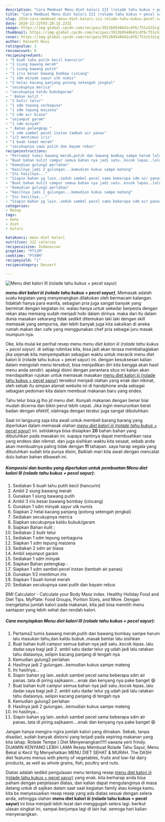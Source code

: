 ```yaml
---
description: "Cara Membuat Menu diet kalori III (rolade tahu kukus + pecel sayur), Lezat Sekali"
title: "Cara Membuat Menu diet kalori III (rolade tahu kukus + pecel sayur), Lezat Sekali"
slug: 1554-cara-membuat-menu-diet-kalori-iii-rolade-tahu-kukus-pecel-sayur-lezat-sekali
date: 2020-11-22T03:28:15.233Z
image: https://img-global.cpcdn.com/recipes/3913b9548b41cdf6/751x532cq70/menu-diet-kalori-iii-rolade-tahu-kukus-pecel-sayur-foto-resep-utama.jpg
thumbnail: https://img-global.cpcdn.com/recipes/3913b9548b41cdf6/751x532cq70/menu-diet-kalori-iii-rolade-tahu-kukus-pecel-sayur-foto-resep-utama.jpg
cover: https://img-global.cpcdn.com/recipes/3913b9548b41cdf6/751x532cq70/menu-diet-kalori-iii-rolade-tahu-kukus-pecel-sayur-foto-resep-utama.jpg
author: Kenneth Ross
ratingvalue: 3
reviewcount: 9
recipeingredient:
- "5 buah tahu putih kecil hancurin"
- "2 siung bawang merah"
- "1 siung bawang putih"
- "3 iris besar bawang bombay cincang"
- "1 sdm minyak sayur utk numis"
- "2 helai kacang panjang potong setengah jengkal"
- "secukupnya merica"
- "secukupnya kaldu bubukgaram"
- " Bahan kulit "
- "2 butir telur"
- "1 sdm tepung serbaguna"
- "1 sdm tepung maizena"
- "2 sdm air biasa"
- "sejumput garam"
- "1 sdm minyak"
- " Bahan pelengkap "
- "1 sdm sambel pecel instan tambah air panas"
- "1/2 mentimun iris"
- "1 buah tomat merah"
- "secukupnya sawi putih dan bayam rebus"
recipeinstructions:
- "Pertama2 tumis bawang merah,putih dan bawang bombay sampe harum lalu masukan tahu,dan kaldu bubuk..masak bentar lalu sisihkan"
- "Buat bahan kulit campur semua bahan nya jadi satu..kocok lepas..lalu dadar.saya bagi jadi 2. ambil satu dadar telur yg udah jadi lalu ratakan tahu diatasnya, selipin kacang panjang di tengah nya"
- "Kemudian gulung2 perlahan"
- "Hasilnya jadi 2 gulungan...kemudian kukus sampe mateng"
- "Ini hasilnya..."
- "Siapin bahan yg lain..seduh sambel pecel sama beberapa sdm air panas..tata di piring.sajikaann....enak dan kenyang nya pake banget 😄"
- "Buat bahan kulit campur semua bahan nya jadi satu..kocok lepas..lalu dadar.saya bagi jadi 2. ambil satu dadar telur yg udah jadi lalu ratakan tahu diatasnya, selipin kacang panjang di tengah nya"
- "Kemudian gulung2 perlahan"
- "Hasilnya jadi 2 gulungan...kemudian kukus sampe mateng"
- "Ini hasilnya..."
- "Siapin bahan yg lain..seduh sambel pecel sama beberapa sdm air panas..tata di piring.sajikaann....enak dan kenyang nya pake banget 😄"
categories:
- Resep
tags:
- menu
- diet
- kalori

katakunci: menu diet kalori 
nutrition: 222 calories
recipecuisine: Indonesian
preptime: "PT11M"
cooktime: "PT49M"
recipeyield: "1"
recipecategory: Dessert

---
```



![Menu diet kalori III (rolade tahu kukus + pecel sayur)](https://img-global.cpcdn.com/recipes/3913b9548b41cdf6/751x532cq70/menu-diet-kalori-iii-rolade-tahu-kukus-pecel-sayur-foto-resep-utama.jpg)

<b><i>menu diet kalori iii (rolade tahu kukus + pecel sayur)</i></b>, Memasak adalah suatu kegiatan yang menyenangkan dilakukan oleh bermacam kalangan. tidaklah hanya para wanita, sebagian pria juga sangat banyak yang berminat dengan kegiatan ini. walau hanya untuk sekedar berpesta dengan rekan atau memang sudah menjadi hobi dalam dirinya. maka dari itu dalam dunia masakan sekarang tidak sedikit ditemukan laki laki dengan skill memasak yang sempurna, dan lebih banyak juga kita saksikan di aneka rumah makan dan cafe yang menggunakan chef pria sebagai juru masak mumpuni nya.

Oke, kita mulai ke perihal resep menu <i>menu diet kalori iii (rolade tahu kukus + pecel sayur)</i>. di setiap rutinitas kita, bisa jadi akan terasa membahagiakan jika sejenak kita menyempatkan sebagian waktu untuk meracik menu diet kalori iii (rolade tahu kukus + pecel sayur) ini. dengan kesuksesan kalian dalam mengolah menu tersebut, bisa menjadikan diri kita bangga akan hasil menu anda sendiri. apalagi disini dengan perantara situs ini kalian akan mendapatkan rujukan untuk memasak masakan <u>menu diet kalori iii (rolade tahu kukus + pecel sayur)</u> tersebut menjadi olahan yang enak dan nikmat, oleh sebab itu simpan alamat website ini di handphone anda sebagai sebagian pedoman kita dalam membuat makanan baru yang endes.

Tahu telur bisa jg lho jd menu diet. Kunyah makanan dengan benar biar mudah dicerna dan bikin perut lebih cepat. Jika ingin menurunkan berat badan dengan efektif, olahraga dengan teratur juga sangat dibutuhkan.


Saat ini langsung saja kita awali untuk membeli barang barang yang diperlukan dalam memasak olahan <u><i>menu diet kalori iii (rolade tahu kukus + pecel sayur)</i></u> ini. setidaknya bisa disiapkan <b>20</b> bahan bahan yang dibutuhkan pada masakan ini. supaya nantinya dapat membuahkan rasa yang endess dan nikmat. dan juga sisihkan waktu kita sesaat, sebab anda akan membuatnya paling tidak dengan <b>11</b> tahapan. saya harap segala yang dibutuhkan sudah kita punya disini, Baiklah mari kita awali dengan mencatat dulu bahan bahan dibawah ini.

<!--inarticleads1-->

##### Komposisi dan bumbu yang diperlukan untuk pembuatan Menu diet kalori III (rolade tahu kukus + pecel sayur):

1. Sediakan 5 buah tahu putih kecil (hancurin)
1. Ambil 2 siung bawang merah
1. Gunakan 1 siung bawang putih
1. Ambil 3 iris besar bawang bombay (cincang)
1. Gunakan 1 sdm minyak sayur utk numis
1. Siapkan 2 helai kacang panjang (potong setengah jengkal)
1. Sediakan secukupnya merica
1. Siapkan secukupnya kaldu bubuk/garam
1. Siapkan  Bahan kulit ;
1. Sediakan 2 butir telur
1. Sediakan 1 sdm tepung serbaguna
1. Siapkan 1 sdm tepung maizena
1. Sediakan 2 sdm air biasa
1. Ambil sejumput garam
1. Sediakan 1 sdm minyak
1. Siapkan  Bahan pelengkap :
1. Siapkan 1 sdm sambel pecel instan (tambah air panas)
1. Gunakan 1/2 mentimun iris
1. Siapkan 1 buah tomat merah
1. Sediakan secukupnya sawi putih dan bayam rebus


BMI Calculator - Calculate your Body Mass index. Healthy Holiday Food and Diet Tips. MyPlate: Food Groups, Portion Sizes, and More. Dengan mengetahui jumlah kalori pada makanan, kita jadi bisa memilih menu santapan yang lebih sehat dan rendah kalori. 

<!--inarticleads2-->

##### Cara menyiapkan Menu diet kalori III (rolade tahu kukus + pecel sayur):

1. Pertama2 tumis bawang merah,putih dan bawang bombay sampe harum lalu masukan tahu,dan kaldu bubuk..masak bentar lalu sisihkan
1. Buat bahan kulit campur semua bahan nya jadi satu..kocok lepas..lalu dadar.saya bagi jadi 2. ambil satu dadar telur yg udah jadi lalu ratakan tahu diatasnya, selipin kacang panjang di tengah nya
1. Kemudian gulung2 perlahan
1. Hasilnya jadi 2 gulungan...kemudian kukus sampe mateng
1. Ini hasilnya...
1. Siapin bahan yg lain..seduh sambel pecel sama beberapa sdm air panas..tata di piring.sajikaann....enak dan kenyang nya pake banget 😄
1. Buat bahan kulit campur semua bahan nya jadi satu..kocok lepas..lalu dadar.saya bagi jadi 2. ambil satu dadar telur yg udah jadi lalu ratakan tahu diatasnya, selipin kacang panjang di tengah nya
1. Kemudian gulung2 perlahan
1. Hasilnya jadi 2 gulungan...kemudian kukus sampe mateng
1. Ini hasilnya...
1. Siapin bahan yg lain..seduh sambel pecel sama beberapa sdm air panas..tata di piring.sajikaann....enak dan kenyang nya pake banget 😄


Jangan hanya mengira-ngira jumlah kalori yang dimakan. Sebab, tanpa disadari, sudah banyak distorsi yang terjadi pada sepiring makanan yang kita lahap. Rolade Tempe ) Diet Menyenangkan!!!!! канала yeni frindy. DIJAMIN KENYANG LEBIH LAMA Resep Membuat Rolade Tahu Sayur, Menu Bekal si Kecil Yg Menyehatkan MENU DIET SEHAT &amp; MURAH. The DASH diet features menus with plenty of vegetables, fruits and low-fat dairy products, as well as whole grains, fish, poultry and nuts. 

Diatas adalah sedikit pengulasan menu tentang resep <u>menu diet kalori iii (rolade tahu kukus + pecel sayur)</u> yang enak. kita berharap anda bisa paham dengan penjelasan diatas, dan kalian dapat mengulanginya di masa datang untuk di sajikan dalam saat saat kegiatan family atau kolega kamu. kita bs menyesuaikan resep resep yang ada diatas sesuai dengan selera anda, sehingga olahan <b>menu diet kalori iii (rolade tahu kukus + pecel sayur)</b> ini bisa menjadi lebih lezat dan menggugah selera lagi. berikut ulasan singkat ini, sampai berjumpa lagi di lain hal. semoga hari kalian menyenangkan.
